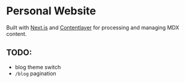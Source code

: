 # Personal Website

Built with [Next.js](https://nextjs.org/) and [Contentlayer](https://contentlayer.dev/) for processing and managing MDX content.

## TODO:

- blog theme switch
- `/blog` pagination

